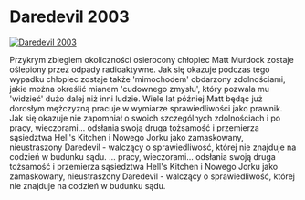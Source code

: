 Daredevil 2003 
=============
[![Daredevil 2003 ](http://vidos.pl/images/player.gif)](http://vidos.pl/daredevil-2003)

 Przykrym zbiegiem okoliczności osierocony chłopiec Matt Murdock zostaje oślepiony przez odpady radioaktywne. Jak się okazuje podczas tego wypadku chłopiec zostaje także 'mimochodem' obdarzony zdolnościami, jakie można określić mianem 'cudownego zmysłu', który pozwala mu 'widzieć' dużo dalej niż inni ludzie. Wiele lat później Matt będąc już dorosłym mężczyzną pracuje w wymiarze sprawiedliwości jako prawnik. Jak się okazuje nie zapomniał o swoich szczególnych zdolnościach i po pracy, wieczorami... odsłania swoją druga tożsamość i przemierza sąsiedztwa Hell's Kitchen i Nowego Jorku jako zamaskowany, nieustraszony Daredevil - walczący o sprawiedliwość, której nie znajduje na codzień w budunku sądu.   ... pracy, wieczorami... odsłania swoją druga tożsamość i przemierza sąsiedztwa Hell's Kitchen i Nowego Jorku jako zamaskowany, nieustraszony Daredevil - walczący o sprawiedliwość, której nie znajduje na codzień w budunku sądu.
